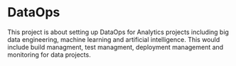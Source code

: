 # DataOps
This project is about setting up DataOps for Analytics projects including big data engineering, machine learning and artificial intelligence. This would include build managment, test managment, deployment management and monitoring for data projects.
